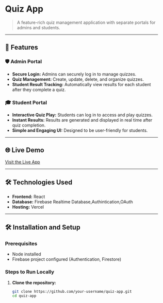 # Quiz App

> A feature-rich quiz management application with separate portals for admins and students.

---

## 🚀 Features

### 🛡️ Admin Portal
- **Secure Login:** Admins can securely log in to manage quizzes.
- **Quiz Management:** Create, update, delete, and organize quizzes.
- **Student Result Tracking:** Automatically view results for each student after they complete a quiz.

### 🎓 Student Portal
- **Interactive Quiz Play:** Students can log in to access and play quizzes.
- **Instant Results:** Results are generated and displayed in real time after quiz completion.
- **Simple and Engaging UI:** Designed to be user-friendly for students.

---

## 🌐 Live Demo
[Visit the Live App](https://commercial-functional-quiz-app.vercel.app/)  

---





## 🛠️ Technologies Used
- **Frontend:** React
- **Database:** Firebase Realtime Database,Authintication,OAuth
- **Hosting:** Vercel

---

## 🛠️ Installation and Setup

### Prerequisites
- Node installed
- Firebase project configured (Authentication, Firestore)

### Steps to Run Locally
1. **Clone the repository:**
   ```bash
   git clone https://github.com/your-username/quiz-app.git
   cd quiz-app
